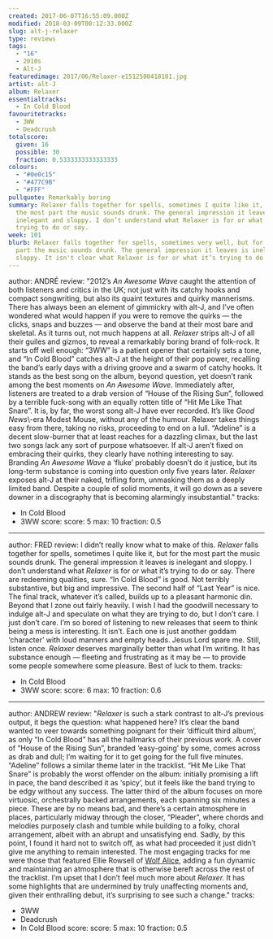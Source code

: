 ```yaml
---
created: 2017-06-07T16:55:09.000Z
modified: 2018-03-09T00:12:33.000Z
slug: alt-j-relaxer
type: reviews
tags:
  - "16"
  - 2010s
  - Alt-J
featuredimage: 2017/06/Relaxer-e1512500418181.jpg
artist: alt-J
album: Relaxer
essentialtracks:
  - In Cold Blood
favouritetracks:
  - 3WW
  - Deadcrush
totalscore:
  given: 16
  possible: 30
  fraction: 0.5333333333333333
colours:
  - "#0e0c15"
  - "#477C9B"
  - "#FFF"
pullquote: Remarkably boring
summary: Relaxer falls together for spells, sometimes I quite like it, but for
  the most part the music sounds drunk. The general impression it leaves is
  inelegant and sloppy. I don’t understand what Relaxer is for or what it’s
  trying to do or say.
week: 101
blurb: Relaxer falls together for spells, sometimes very well, but for the most
  part the music sounds drunk. The general impression it leaves is inelegant and
  sloppy. It isn't clear what Relaxer is for or what it’s trying to do or say.
---
```

author: ANDRÉ
review: "2012’s *An Awesome Wave* caught the attention of both listeners and
  critics in the UK; not just with its catchy hooks and compact songwriting, but
  also its quaint textures and quirky mannerisms. There has always been an
  element of gimmickry with alt-J, and I’ve often wondered what would happen if
  you were to remove the quirks — the clicks, snaps and buzzes — and observe the
  band at their most bare and skeletal. As it turns out, not much happens at
  all. *Relaxer* strips alt-J of all their guiles and gizmos, to reveal a
  remarkably boring brand of folk-rock. It starts off well enough: “3WW” is a
  patient opener that certainly sets a tone, and “In Cold Blood” catches alt-J
  at the height of their pop power, recalling the band’s early days with a
  driving groove and a swarm of catchy hooks. It stands as the best song on the
  album, beyond question, yet doesn’t rank among the best moments on *An Awesome
  Wave*. Immediately after, listeners are treated to a drab version of “House of
  the Rising Sun”, followed by a terrible fuck-song with an equally rotten title
  of “Hit Me Like That Snare”. It is, by far, the worst song alt-J have ever
  recorded. It’s like *Good News*\\-era Modest Mouse, without any of the humour.
  Relaxer takes things easy from there, taking no risks, proceeding to end on a
  lull. “Adeline” is a decent slow-burner that at least reaches for a dazzling
  climax, but the last two songs lack any sort of purpose whatsoever. If alt-J
  aren’t fixed on embracing their quirks, they clearly have nothing interesting
  to say. Branding *An Awesome Wave* a ‘fluke’ probably doesn’t do it justice,
  but its long-term substance is coming into question only five years later.
  *Relaxer* exposes alt-J at their naked, trifling form, unmasking them as a
  deeply limited band. Despite a couple of solid moments, it will go down as a
  severe downer in a discography that is becoming alarmingly insubstantial."
tracks:
  - In Cold Blood
  - ­3WW
score:
  score: 5
  max: 10
  fraction: 0.5
---
author: FRED
review: I didn’t really know what to make of this. *Relaxer* falls together for
  spells, sometimes I quite like it, but for the most part the music sounds
  drunk. The general impression it leaves is inelegant and sloppy. I don’t
  understand what *Relaxer* is for or what it’s trying to do or say. There are
  redeeming qualities, sure. “In Cold Blood” is good. Not terribly substantive,
  but big and impressive. The second half of “Last Year” is nice. The final
  track, whatever it’s called, builds up to a pleasant harmonic din. Beyond that
  I zone out fairly heavily. I wish I had the goodwill necessary to indulge
  alt-J and speculate on what they are trying to do, but I don’t care. I just
  don’t care. I’m so bored of listening to new releases that seem to think being
  a mess is interesting. It isn’t. Each one is just another goddam ‘character’
  with loud manners and empty heads. Jesus Lord spare me. Still, listen once.
  *Relaxer* deserves marginally better than what I’m writing. It has substance
  enough — fleeting and frustrating as it may be — to provide some people
  somewhere some pleasure. Best of luck to them.
tracks:
  - In Cold Blood
  - ­3WW
score:
  score: 6
  max: 10
  fraction: 0.6
---
author: ANDREW
review: "*Relaxer* is such a stark contrast to alt-J’s previous output, it begs
  the question: what happened here? It’s clear the band wanted to veer towards
  something poignant for their ‘difficult third album’, as only “In Cold Blood”
  has all the hallmarks of their previous work. A cover of “House of the Rising
  Sun”, branded ‘easy-going’ by some, comes across as drab and dull; I’m waiting
  for it to get going for the full five minutes. “Adeline” follows a similar
  theme later in the tracklist. “Hit Me Like That Snare” is probably the worst
  offender on the album: initially promising a lift in pace, the band described
  it as ‘spicy’, but it feels like the band trying to be edgy without any
  success. The latter third of the album focuses on more virtuosic, orchestrally
  backed arrangements, each spanning six minutes a piece. These are by no means
  bad, and there’s a certain atmosphere in places, particularly midway through
  the closer, “Pleader”, where chords and melodies purposely clash and tumble
  while building to a folky, choral arrangement, albeit with an abrupt and
  unsatisfying end. Sadly, by this point, I found it hard not to switch off, as
  what had proceeded it just didn’t give me anything to remain interested. The
  most engaging tracks for me were those that featured Ellie Rowsell of [Wolf
  Alice](<https://audioxide.com/reviews/wolf-alice-my-love-is-cool/>), adding a
  fun dynamic and maintaining an atmosphere that is otherwise bereft across the
  rest of the tracklist. I’m upset that I don’t feel much more about
  *Relaxer.* It has some highlights that are undermined by truly unaffecting
  moments and, given their enthralling debut, it’s surprising to see such a
  change."
tracks:
  - 3WW
  - ­Deadcrush
  - ­In Cold Blood
score:
  score: 5
  max: 10
  fraction: 0.5
